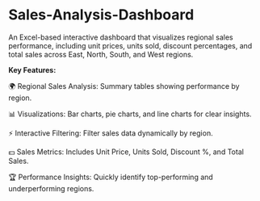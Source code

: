# Sales-Analysis-Dashboard
An Excel-based interactive dashboard that visualizes regional sales performance, including unit prices, units sold, discount percentages, and total sales across East, North, South, and West regions.

**Key Features:**

🌍 Regional Sales Analysis: Summary tables showing performance by region.

📊 Visualizations: Bar charts, pie charts, and line charts for clear insights.

⚡ Interactive Filtering: Filter sales data dynamically by region.

💵 Sales Metrics: Includes Unit Price, Units Sold, Discount %, and Total Sales.

🏆 Performance Insights: Quickly identify top-performing and underperforming regions.
